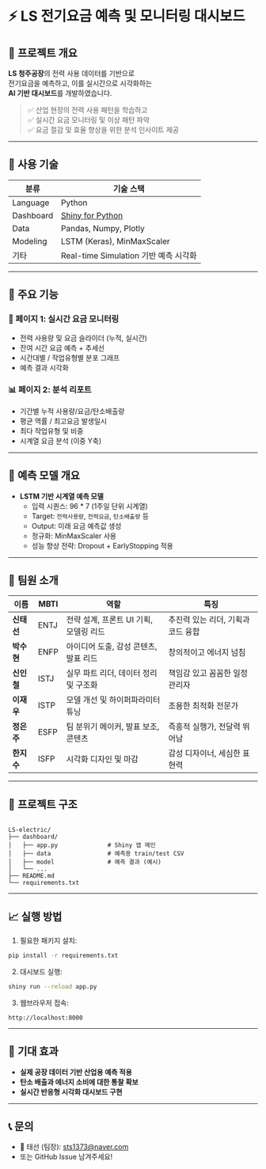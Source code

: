 
# ⚡ LS 전기요금 예측 및 모니터링 대시보드

## 📌 프로젝트 개요

**LS 청주공장**의 전력 사용 데이터를 기반으로  
전기요금을 예측하고, 이를 실시간으로 시각화하는  
**AI 기반 대시보드**를 개발하였습니다.

> ✅ 산업 현장의 전력 사용 패턴을 학습하고  
> ✅ 실시간 요금 모니터링 및 이상 패턴 파악  
> ✅ 요금 절감 및 효율 향상을 위한 분석 인사이트 제공

---

## 🧠 사용 기술

| 분류 | 기술 스택 |
|------|-----------|
| Language | Python |
| Dashboard | [Shiny for Python](https://shiny.posit.co/py/) |
| Data | Pandas, Numpy, Plotly |
| Modeling | LSTM (Keras), MinMaxScaler |
| 기타 | Real-time Simulation 기반 예측 시각화 |

---

## 🧩 주요 기능

### 📄 페이지 1: 실시간 요금 모니터링
- 전력 사용량 및 요금 슬라이더 (누적, 실시간)
- 잔여 시간 요금 예측 + 추세선
- 시간대별 / 작업유형별 분포 그래프
- 예측 결과 시각화

### 📊 페이지 2: 분석 리포트
- 기간별 누적 사용량/요금/탄소배출량
- 평균 역률 / 최고요금 발생일시
- 최다 작업유형 및 비중
- 시계열 요금 분석 (이중 Y축)

---

## 🤖 예측 모델 개요

- **LSTM 기반 시계열 예측 모델**
  - 입력 시퀀스: 96 * 7 (1주일 단위 시계열)
  - Target: `전력사용량`, `전력요금`, `탄소배출량` 등
  - Output: 미래 요금 예측값 생성
  - 정규화: MinMaxScaler 사용
  - 성능 향상 전략: Dropout + EarlyStopping 적용

---

## 👥 팀원 소개

| 이름 | MBTI | 역할 | 특징 |
|------|------|------|------|
| **신태선** | ENTJ | 전략 설계, 프론트 UI 기획, 모델링 리드 | 추진력 있는 리더, 기획과 코드 융합 |
| **박수현** | ENFP | 아이디어 도출, 감성 콘텐츠, 발표 리드 | 창의적이고 에너지 넘침 |
| **신인철** | ISTJ | 실무 파트 리더, 데이터 정리 및 구조화 | 책임감 있고 꼼꼼한 일정 관리자 |
| **이재우** | ISTP | 모델 개선 및 하이퍼파라미터 튜닝 | 조용한 최적화 전문가 |
| **정은주** | ESFP | 팀 분위기 메이커, 발표 보조, 콘텐츠 | 즉흥적 실행가, 전달력 뛰어남 |
| **한지수** | ISFP | 시각화 디자인 및 마감 | 감성 디자이너, 세심한 표현력 |

---

## 📁 프로젝트 구조

```

LS-electric/
├── dashboard/
│   ├── app.py              # Shiny 앱 메인
│   ├── data                # 예측용 train/test CSV
│   ├── model               # 예측 결과 (예시)
│   └── ...
├── README.md
└── requirements.txt

````

---

## 📈 실행 방법

1. 필요한 패키지 설치:
```bash
pip install -r requirements.txt
````

2. 대시보드 실행:

```bash
shiny run --reload app.py
```

3. 웹브라우저 접속:

```
http://localhost:8000
```

---

## 🚀 기대 효과

* **실제 공장 데이터 기반 산업용 예측 적용**
* **탄소 배출과 에너지 소비에 대한 통찰 확보**
* **실시간 반응형 시각화 대시보드 구현**

---

## 📞 문의

* 📧 태선 (팀장): sts1373@naver.com
* 또는 GitHub Issue 남겨주세요!

```


